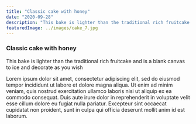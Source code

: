 ```yaml
---
title: "Classic cake with honey"
date: "2020-09-28"
description: "This bake is lighter than the traditional rich fruitcake and is a blank canvas to ice and decorate as you wish"
featuredImage: ../images/cake_7.jpg
---
```


### Classic cake with honey

This bake is lighter than the traditional rich fruitcake and is a blank canvas to ice and decorate as you wish

Lorem ipsum dolor sit amet, consectetur adipiscing elit, sed do eiusmod tempor incididunt ut labore et dolore magna aliqua. Ut enim ad minim veniam, quis nostrud exercitation ullamco laboris nisi ut aliquip ex ea commodo consequat. Duis aute irure dolor in reprehenderit in voluptate velit esse cillum dolore eu fugiat nulla pariatur. Excepteur sint occaecat cupidatat non proident, sunt in culpa qui officia deserunt mollit anim id est laborum.
